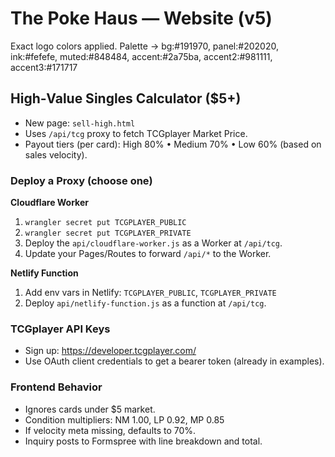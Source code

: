 # The Poke Haus — Website (v5)
Exact logo colors applied.
Palette → bg:#191970, panel:#202020, ink:#fefefe, muted:#848484, accent:#2a75ba, accent2:#981111, accent3:#171717

## High‑Value Singles Calculator ($5+)
- New page: `sell-high.html`
- Uses `/api/tcg` proxy to fetch TCGplayer Market Price.
- Payout tiers (per card): High 80% • Medium 70% • Low 60% (based on sales velocity).

### Deploy a Proxy (choose one)
**Cloudflare Worker**
1) `wrangler secret put TCGPLAYER_PUBLIC`
2) `wrangler secret put TCGPLAYER_PRIVATE`
3) Deploy the `api/cloudflare-worker.js` as a Worker at `/api/tcg`.
4) Update your Pages/Routes to forward `/api/*` to the Worker.

**Netlify Function**
1) Add env vars in Netlify: `TCGPLAYER_PUBLIC`, `TCGPLAYER_PRIVATE`
2) Deploy `api/netlify-function.js` as a function at `/api/tcg`.

### TCGplayer API Keys
- Sign up: https://developer.tcgplayer.com/
- Use OAuth client credentials to get a bearer token (already in examples).

### Frontend Behavior
- Ignores cards under $5 market.
- Condition multipliers: NM 1.00, LP 0.92, MP 0.85
- If velocity meta missing, defaults to 70%.
- Inquiry posts to Formspree with line breakdown and total.


